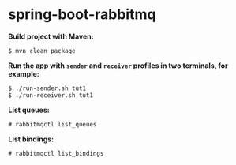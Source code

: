# spring-boot-rabbitmq

**Build project with Maven:**

```console
$ mvn clean package
```

**Run the app with `sender` and `receiver` profiles in two terminals, for example:**

```console
$ ./run-sender.sh tut1
$ ./run-receiver.sh tut1
```

**List queues:**

```console
# rabbitmqctl list_queues
```

**List bindings:**

```console
# rabbitmqctl list_bindings
```

